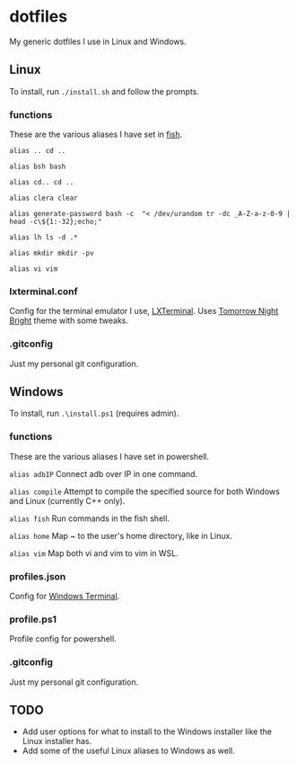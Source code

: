 
# dotfiles
My generic dotfiles I use in Linux and Windows.

## Linux
To install, run `./install.sh` and follow the prompts.

### functions
These are the various aliases I have set in [fish](https://fishshell.com/).

`alias .. cd ..` 

`alias bsh bash` 

`alias cd.. cd ..` 

`alias clera clear` 

`alias generate-password bash -c  "< /dev/urandom tr -dc _A-Z-a-z-0-9 | head -c\${1:-32};echo;"` 

`alias lh ls -d .*` 

`alias mkdir mkdir -pv` 

`alias vi vim` 

### lxterminal.conf
Config for the terminal emulator I use, [LXTerminal](https://github.com/lxde/lxterminal).
Uses [Tomorrow Night Bright](https://github.com/ChrisKempson/Tomorrow-Theme) theme with some tweaks.

### .gitconfig
Just my personal git configuration.


## Windows
To install, run `.\install.ps1` (requires admin).

### functions
These are the various aliases I have set in powershell.

`alias adbIP` Connect adb over IP in one command. 

`alias compile` Attempt to compile the specified source for both Windows and Linux (currently C++ only).  

`alias fish` Run commands in the fish shell. 

`alias home` Map ~ to the user's home directory, like in Linux.  

`alias vim` Map both vi and vim to vim in WSL. 

### profiles.json
Config for [Windows Terminal](https://devblogs.microsoft.com/commandline/introducing-windows-terminal/).

### profile.ps1
Profile config for powershell.

### .gitconfig
Just my personal git configuration.


## TODO

 - Add user options for what to install to the Windows installer like the Linux installer has.
 - Add some of the useful Linux aliases to Windows as well.

